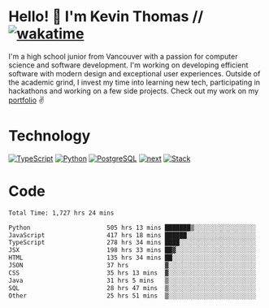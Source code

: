 # Hello! 👋 I'm Kevin Thomas // [![wakatime](https://wakatime.com/badge/user/e9d16d74-e01d-4a37-8086-9257e0bde1c2.svg?style=flat-square)](https://wakatime.com/@e9d16d74-e01d-4a37-8086-9257e0bde1c2)

I'm a high school junior from Vancouver with a passion for computer science and software development. I'm working on developing efficient software with modern design and exceptional user experiences. Outside of the academic grind, I invest my time into learning new tech, participating in hackathons and working on a few side projects. Check out my work on my [portfolio](https://kevinjosethomas.com/) ✌️

# Technology
[![TypeScript](https://github.com/kevinjosethomas/kevinjosethomas/assets/46242684/444b2e5d-659f-41f5-81fe-3abafb75cb6c)](https://kevinjosethomas.com/stack)
[![Python](https://github.com/kevinjosethomas/kevinjosethomas/assets/46242684/34a174c4-54db-4c4e-9842-2324d47cb043)](https://kevinjosethomas.com/stack)
[![PostgreSQL](https://github.com/kevinjosethomas/kevinjosethomas/assets/46242684/46d6de1c-c483-4dc7-ab3a-87763af6fc78)](https://kevinjosethomas.com/stack)
[![next](https://github.com/kevinjosethomas/kevinjosethomas/assets/46242684/bc46bae5-1ad9-42a7-b7a2-427cbde7c994)](https://kevinjosethomas.com/stack)
[![Stack](https://github.com/kevinjosethomas/kevinjosethomas/assets/46242684/0b9b7eeb-8cce-4a56-bffd-3131dd4dd88c)](https://kevinjosethomas.com/stack)




# Code
<!--START_SECTION:waka-->

```txt
Total Time: 1,727 hrs 24 mins

Python                     505 hrs 13 mins ███████▒░░░░░░░░░░░░░░░░░   28.82 %
JavaScript                 417 hrs 18 mins ██████░░░░░░░░░░░░░░░░░░░   23.80 %
TypeScript                 278 hrs 34 mins ████░░░░░░░░░░░░░░░░░░░░░   15.89 %
JSX                        198 hrs 33 mins ██▓░░░░░░░░░░░░░░░░░░░░░░   11.33 %
HTML                       135 hrs 34 mins ██░░░░░░░░░░░░░░░░░░░░░░░   07.73 %
JSON                       37 hrs          ▓░░░░░░░░░░░░░░░░░░░░░░░░   02.11 %
CSS                        35 hrs 13 mins  ▓░░░░░░░░░░░░░░░░░░░░░░░░   02.01 %
Java                       31 hrs 5 mins   ▒░░░░░░░░░░░░░░░░░░░░░░░░   01.77 %
SQL                        28 hrs 47 mins  ▒░░░░░░░░░░░░░░░░░░░░░░░░   01.64 %
Other                      25 hrs 51 mins  ▒░░░░░░░░░░░░░░░░░░░░░░░░   01.47 %
```

<!--END_SECTION:waka-->
